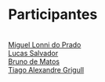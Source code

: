<h1>Participantes</h1><br>
<a href="https://github.com/miguel847">Miguel Lonni do Prado</a><br>
<a href="https://github.com/LucasS-alvador">Lucas Salvador</a><br>
<a href="https://github.com/BrunodeMatos01">Bruno de Matos</a><br>
<a href="https://github.com/tiagoGrigull">Tiago Alexandre Grigull</a>
